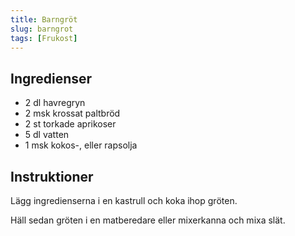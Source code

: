 ```yaml
---
title: Barngröt
slug: barngrot
tags: [Frukost]
---
```


## Ingredienser

* 2 dl havregryn
* 2 msk krossat paltbröd
* 2 st torkade aprikoser
* 5 dl vatten
* 1 msk kokos-, eller rapsolja

## Instruktioner

Lägg ingredienserna i en kastrull och koka ihop gröten.

Häll sedan gröten i en matberedare eller mixerkanna och mixa slät.
